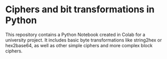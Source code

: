 # Ciphers and bit transformations in Python

This repository contains a Python Notebook created in Colab for a university project. It includes basic byte transformations like string2hex or hex2base64, as well as other simple ciphers and more complex block ciphers.
